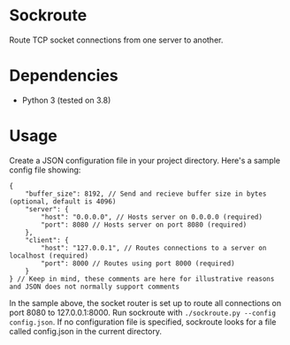 # Sockroute
Route TCP socket connections from one server to another.

# Dependencies
- Python 3 (tested on 3.8)

# Usage
Create a JSON configuration file in your project directory. Here's a sample config file showing:
```hjson
{
    "buffer_size": 8192, // Send and recieve buffer size in bytes (optional, default is 4096)
    "server": {
        "host": "0.0.0.0", // Hosts server on 0.0.0.0 (required)
        "port": 8080 // Hosts server on port 8080 (required)
    },
    "client": {
        "host": "127.0.0.1", // Routes connections to a server on localhost (required)
        "port": 8000 // Routes using port 8000 (required)
    }
} // Keep in mind, these comments are here for illustrative reasons and JSON does not normally support comments
```
In the sample above, the socket router is set up to route all connections on port 8080 to 127.0.0.1:8000. Run sockroute with `./sockroute.py --config config.json`. If no configuration file is specified, sockroute looks for a file called config.json in the current directory.
